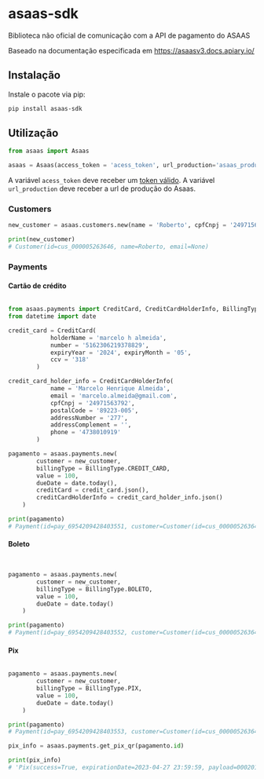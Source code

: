 # asaas-sdk
Biblioteca não oficial de comunicação com a API de pagamento do ASAAS

Baseado na documentação especificada em https://asaasv3.docs.apiary.io/

## Instalação

Instale o pacote via pip:

```sh
pip install asaas-sdk
```

## Utilização

```py
from asaas import Asaas

asaas = Asaas(access_token = 'acess_token', url_production='asaas_production_url', production = False)

``` 
A variável `acess_token` deve receber um [token válido](https://asaasv3.docs.apiary.io/#introduction/autenticacao).
A variável `url_production` deve receber a url de produção do Asaas.


### Customers
```py
new_customer = asaas.customers.new(name = 'Roberto', cpfCnpj = '24971563792')

print(new_customer)
# Customer(id=cus_000005263646, name=Roberto, email=None)
```

### Payments

#### Cartão de crédito

```py

from asaas.payments import CreditCard, CreditCardHolderInfo, BillingType
from datetime import date

credit_card = CreditCard(
            holderName = 'marcelo h almeida',
            number = '5162306219378829',
            expiryYear = '2024', expiryMonth = '05',
            ccv = '318'
        )

credit_card_holder_info = CreditCardHolderInfo(
            name = 'Marcelo Henrique Almeida',
            email = 'marcelo.almeida@gmail.com',
            cpfCnpj = '24971563792',
            postalCode = '89223-005',
            addressNumber = '277',
            addressComplement = '',
            phone = '4738010919'
        )

pagamento = asaas.payments.new(
        customer = new_customer,
        billingType = BillingType.CREDIT_CARD,
        value = 100,
        dueDate = date.today(),
        creditCard = credit_card.json(),
        creditCardHolderInfo = credit_card_holder_info.json()
    )

print(pagamento)
# Payment(id=pay_6954209428403551, customer=Customer(id=cus_000005263646, name=Roberto, email=None), billingType=CREDIT_CARD, value=100)

```

#### Boleto


```py


pagamento = asaas.payments.new(
        customer = new_customer,
        billingType = BillingType.BOLETO,
        value = 100,
        dueDate = date.today()
    )

print(pagamento)
# Payment(id=pay_6954209428403552, customer=Customer(id=cus_000005263646, name=Roberto, email=None), billingType=BOLETO, value=100, invoiceUrl=https://sandbox.asaas.com/i/6997545710784231)

```

#### Pix


```py

pagamento = asaas.payments.new(
        customer = new_customer,
        billingType = BillingType.PIX,
        value = 100,
        dueDate = date.today()
    )

print(pagamento)
# Payment(id=pay_6954209428403553, customer=Customer(id=cus_000005263646, name=Roberto, email=None), billingType=PIX, value=100)

pix_info = asaas.payments.get_pix_qr(pagamento.id)

print(pix_info)
# 'Pix(success=True, expirationDate=2023-04-27 23:59:59, payload=00020101021226820014br.gov.bcb.pix2560qrpix-...)'

```